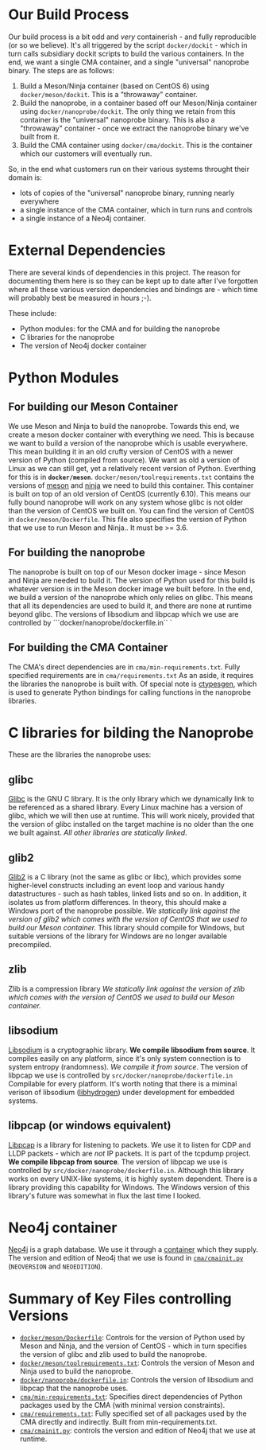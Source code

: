 # Our Build Process
Our build process is a bit odd and _very_ containerish - and fully reproducible (or so we believe). It's all triggered by the script ```docker/dockit``` - which in turn calls subsidiary dockit scripts to build the various containers. In the end, we want a single CMA container, and a single "universal" nanoprobe binary.
The steps are as follows:
 1. Build a Meson/Ninja container (based on CentOS 6) using ```docker/meson/dockit```. This is a "throwaway" container.
 2. Build the nanoprobe, in a container based off our Meson/Ninja container using ```docker/nanoprobe/dockit```. The only thing we retain from this container is the "universal" nanoprobe binary. This is also a "throwaway" container - once we extract the nanoprobe binary we've built from it.
 3. Build the CMA container using ```docker/cma/dockit```. This is the container which our customers will eventually run.
 
 So, in the end what customers run on their various systems throught their domain is:
  - lots of copies of the "universal" nanoprobe binary, running nearly everywhere
  - a single instance of the CMA container, which in turn runs and controls
  - a single instance of a Neo4j container.
# External Dependencies
There are several kinds of dependencies in this project.
The reason for documenting them here is so they can be kept up to date
after I've forgotten where all these various version dependencies and bindings are - which time will probably best be measured in hours ;-).

These include:
  - Python modules: for the CMA and for building the nanoprobe
  - C libraries for the nanoprobe
  - The version of Neo4j docker container
# Python Modules
## For building our Meson Container
We use Meson and Ninja to build the nanoprobe. Towards this end, we create a meson docker container with everything we need.
This is because we want to build a version of the nanoprobe which is usable everywhere. This mean building it in an old crufty version of CentOS
with a newer version of Python (compiled from source).
We want as old a version of Linux as we can still get, yet a relatively recent version of Python.
Everthing for this is in **```docker/meson```**. ```docker/meson/toolrequirements.txt``` contains
the versions of [meson](https://mesonbuild.com/) and [ninja](https://ninja-build.org/) we need to build this container.
This container is built on top of an old version of CentOS (currently 6.10).
This means our fully bound nanoprobe will work on any system whose glibc is not older than the version of CentOS we built on.
You can find the version of CentOS in ```docker/meson/Dockerfile```. This file also specifies the version of Python that we use to run Meson and Ninja..
It must be >= 3.6. 
## For building the nanoprobe
The nanoprobe is built on top of our Meson docker image - since Meson and Ninja are needed to build it.
The version of Python used for this build is whatever version is in the Meson docker image we built before.
In the end, we build a version of the nanoprobe which only relies on glibc. This means that all its dependencies are used to
build it, and there are none at runtime beyond glibc.
The versions of libsodium and libpcap which we use are controlled by ```docker/nanoprobe/dockerfile.in``
`
## For building the CMA Container
The CMA's direct dependencies are in ```cma/min-requirements.txt```.
Fully specified requirements are in ```cma/requirements.txt```
As an aside, it requires the libraries the nanoprobe is built with.
Of special note is [ctypesgen](https://github.com/davidjamesca/ctypesgen), which is used to generate Python bindings for calling functions in the nanoprobe libraries.
# C libraries for bilding the Nanoprobe
These are the libraries the nanoprobe uses:
## glibc
[Glibc](https://www.gnu.org/software/libc/) is the GNU C library. It is the only library which we dynamically link to be referenced as a shared library.
Every Linux machine has a version of glibc, which we will then use at runtime.
This will work nicely, provided that the version of glibc installed on the target machine is
no older than the one we built against. _All other libraries are statically linked_.
## glib2
[Glib2](https://wiki.gnome.org/Projects/GLib) is a C library (not the same as glibc or libc),
which provides some higher-level constructs including an event loop and various handy datastructures - such as hash tables, linked lists and so on.
In addition, it isolates us from platform differences. In theory, this should make a Windows port of the nanoprobe possible.
_We statically link against the version of glib2 which comes with the version of CentOS that we used to build our Meson container._
This library should compile for Windows, but suitable versions of the library for Windows are no longer available precompiled.
## zlib
Zlib is a compression library
_We statically link against the version of zlib which comes with the version of CentOS we used to build our Meson container._
## libsodium
[Libsodium](https://github.com/jedisct1/libsodium) is a cryptographic library. **We compile libsodium from source**.
It compiles easily on any platform, since it's only system connection is to system entropy (randomness).
_We compile it from source_. The version of libpcap we use is controlled by ```src/docker/nanoprobe/dockerfile.in```
Compilable for every platform.
It's worth noting that there is a miminal verison of libsodium ([libhydrogen](https://github.com/jedisct1/libhydrogen)) under development for
embedded systems.
## libpcap (or windows equivalent)
[Libpcap](https://www.tcpdump.org/) is a library for listening to packets. We use it to listen for CDP and LLDP packets - which are _not_ IP packets. It is part of the tcpdump project.
**We compile libpcap from source**. The version of libpcap we use is controlled by ```src/docker/nanoprobe/dockerfile.in```.
Although this library works on every UNIX-like systems, it is highly system dependent.
There is a library providing this capability for Windows.
The Windows version of this library's future was somewhat in flux the last time I looked.
# Neo4j container
[Neo4j](https://neo4j.com/) is a graph database. We use it through a [container](https://hub.docker.com/_/neo4j) which they supply.
The version and edition of Neo4j that we use is found in
[```cma/cmainit.py```](https://github.com/assimilation/assimilation-official/blob/rel_2_dev/cma/cmainit.py) (```NEOVERSION``` and ```NEOEDITION```).
  
# Summary of Key Files controlling Versions
  - [```docker/meson/Dockerfile```](https://github.com/assimilation/assimilation-official/blob/rel_2_dev/docker/meson/Dockerfile): Controls for the version of Python used by Meson and Ninja, and the version of CentOS - which in turn specifies the version of glibc and zlib used to build the nanoprobe.
  - [```docker/meson/toolrequirements.txt```](https://github.com/assimilation/assimilation-official/blob/rel_2_dev/docker/meson/toolrequirements.txt): Controls the version of Meson and Ninja used to build the nanoprobe.
  - [```docker/nanoprobe/dockerfile.in```](https://github.com/assimilation/assimilation-official/blob/rel_2_dev/nanoprobe/dockerfile.in): Controls the version of libsodium and libpcap that the nanoprobe uses.
  - [```cma/min-requirements.txt```](https://github.com/assimilation/assimilation-official/blob/rel_2_dev/cma/min-requirements.txt): Specifies direct dependencies of Python packages used by the CMA (with minimal version constraints).
  - [```cma/requirements.txt```](https://github.com/assimilation/assimilation-official/blob/rel_2_dev/cma/requirement.txt): Fully specified set of all packages used by the CMA directly and indirectly. Built from min-requirements.txt.
  - [```cma/cmainit.py```](https://github.com/assimilation/assimilation-official/blob/rel_2_dev/cma/cmainit.py): controls the version and edition of Neo4j that we use at runtime.
